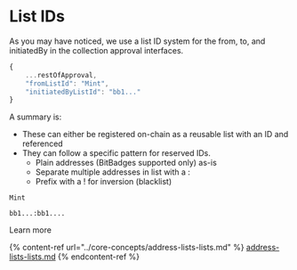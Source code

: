 # List IDs

As you may have noticed, we use a list ID system for the from, to, and initiatedBy in the collection approval interfaces.&#x20;

```typescript
{
    ...restOfApproval,
    "fromListId": "Mint",
    "initiatedByListId": "bb1..."
}
```

A summary is:

* These can either be registered on-chain as a reusable list with an ID and referenced
* They can follow a specific pattern for reserved IDs.&#x20;
  * Plain addresses (BitBadges supported only) as-is
  * Separate multiple addresses in list with a :
  * Prefix with a ! for inversion (blacklist)

```
Mint
```

```
bb1...:bb1....
```

Learn more

{% content-ref url="../core-concepts/address-lists-lists.md" %}
[address-lists-lists.md](../core-concepts/address-lists-lists.md)
{% endcontent-ref %}

